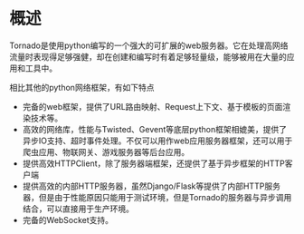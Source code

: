 # 概述

Tornado是使用python编写的一个强大的可扩展的web服务器。它在处理高网络流量时表现得足够强健，却在创建和编写时有着足够轻量级，能够被用在大量的应用和工具中。

相比其他的python网络框架，有如下特点

- 完备的web框架，提供了URL路由映射、Request上下文、基于模板的页面渲染技术等。
- 高效的网络库，性能与Twisted、Gevent等底层python框架相媲美，提供了异步IO支持、超时事件处理。不仅可以用作web应用服务器框架，还可以用于爬虫应用、物联网关、游戏服务器等后台应用。
- 提供高效HTTPClient，除了服务器端框架，还提供了基于异步框架的HTTP客户端
- 提供高效的内部HTTP服务器，虽然Django/Flask等提供了内部HTTP服务器，但是由于性能原因只能用于测试环境，但是Tornado的服务器与异步调用结合，可以直接用于生产环境。
- 完备的WebSocket支持。

